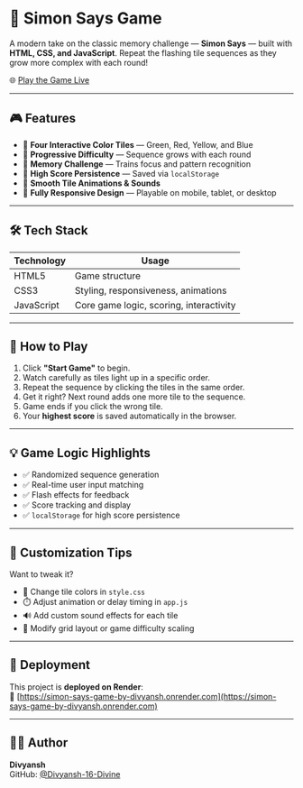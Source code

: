 # 🧠 Simon Says Game

A modern take on the classic memory challenge — **Simon Says** — built with **HTML, CSS, and JavaScript**. Repeat the flashing tile sequences as they grow more complex with each round!

🌐 [Play the Game Live](https://simon-says-game-by-divyansh.onrender.com)

---

## 🎮 Features

- 🔹 **Four Interactive Color Tiles** — Green, Red, Yellow, and Blue
- 🔁 **Progressive Difficulty** — Sequence grows with each round
- 🧠 **Memory Challenge** — Trains focus and pattern recognition
- 💾 **High Score Persistence** — Saved via `localStorage`
- 💫 **Smooth Tile Animations & Sounds**
- 📱 **Fully Responsive Design** — Playable on mobile, tablet, or desktop

---

## 🛠️ Tech Stack

| Technology | Usage                |
|------------|----------------------|
| HTML5      | Game structure       |
| CSS3       | Styling, responsiveness, animations |
| JavaScript | Core game logic, scoring, interactivity |

---

## 🧩 How to Play

1. Click **"Start Game"** to begin.
2. Watch carefully as tiles light up in a specific order.
3. Repeat the sequence by clicking the tiles in the same order.
4. Get it right? Next round adds one more tile to the sequence.
5. Game ends if you click the wrong tile.
6. Your **highest score** is saved automatically in the browser.

---

## 💡 Game Logic Highlights

- ✅ Randomized sequence generation
- ✅ Real-time user input matching
- ✅ Flash effects for feedback
- ✅ Score tracking and display
- ✅ `localStorage` for high score persistence

---

## 🧪 Customization Tips

Want to tweak it?

- 🎨 Change tile colors in `style.css`
- ⏱️ Adjust animation or delay timing in `app.js`
- 🔊 Add custom sound effects for each tile
- 🧱 Modify grid layout or game difficulty scaling

---

## 🚀 Deployment

This project is **deployed on Render**:  
🔗 [https://simon-says-game-by-divyansh.onrender.com](https://simon-says-game-by-divyansh.onrender.com)

---

## 👨‍💻 Author

**Divyansh**  
GitHub: [@Divyansh-16-Divine](https://github.com/Divyansh-16-Divine)
